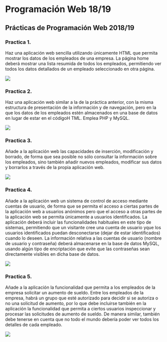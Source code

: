 # Programación Web 18/19

## Prácticas de Programación Web 2018/19

### Practica 1. 

Haz una aplicación web sencilla utilizando únicamente HTML que permita mostrar los datos de los empleados de una empresa. 
La página home deberá mostrar una lista resumida de todos los empleados, permitiendo ver todos los datos detallados de un 
empleado seleccionado en otra página.

![](https://img.shields.io/badge/Progreso-100%25-brightgreen.svg)


### Practica 2. 

Haz una aplicación web similar a la de la práctica anterior, con la misma estructura de presentación de la información y 
de navegación, pero en la que los datos de los empleados estén almacenados en una base de datos en lugar de estar en el 
códigoH TML. Emplea PHP y MySQL.

![](https://img.shields.io/badge/Progreso-100%25-brightgreen.svg)

### Practica 3.

Añade a la aplicación web las capacidades de inserción, modificación y borrado, de forma que sea posible no sólo consultar
la información sobre los empleados, sino también añadir nuevos empleados, modificar sus datos y borrarlos a través de la 
propia aplicación web.

![](https://img.shields.io/badge/Progreso-23%25-orange.svg)

### Practica 4.

Añade a la aplicación web un sistema de control de acceso mediante cuentas de usuario, de forma que se permita el acceso 
a ciertas partes de la aplicación web a usuarios anónimos pero que el acceso a otras partes de la aplicación web se 
permita únicamente a usuarios identificados. La aplicación deberá incluir las funcionalidades habituales en este tipo de 
sistemas, permitiendo que un visitante cree una cuenta de usuario yque los usuarios identificados puedan desconectarse 
(dejar de estar identificados) cuando lo deseen. La información relativa a las cuentas de usuario (nombre de usuario y 
contraseña) deberá almacenarse en la base de datos MySQL, usando algún tipo de encriptación que evite que las contraseñas
sean directamente visibles en dicha base de datos.

![](https://img.shields.io/badge/Progreso-0%25-lightgrey.svg)

### Practica 5. 

Añade a la aplicación la funcionalidad que permita a los empleados de la empresa solicitar un aumento de sueldo. Entre 
los empleados de la empresa, habrá un grupo que esté autorizado para decidir si se autoriza o no una solicitud de aumento,
por lo que debe incluirse también en la aplicación la funcionalidad que permita a ciertos usuarios inspeccionar y procesar
las solicitudes de aumento de sueldo. De manera similar, también debe tenerse en cuenta que no todo el mundo debería 
poder ver todos los detalles de cada empleado.

![](https://img.shields.io/badge/Progreso-0%25-lightgrey.svg)
